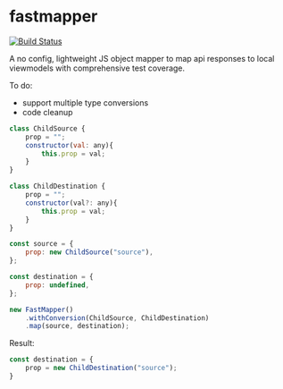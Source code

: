 # fastmapper

[![Build Status](https://travis-ci.org/valantonini/fastmapper.svg?branch=master)](https://travis-ci.org/valantonini/fastmapper)

A no config, lightweight JS object mapper to map api responses to local viewmodels with comprehensive test coverage.

To do:

- support multiple type conversions
- code cleanup

```javascript
class ChildSource {
    prop = "";
    constructor(val: any){
        this.prop = val;
    }
}

class ChildDestination {
    prop = "";
    constructor(val?: any){
        this.prop = val;
    }
}

const source = {
    prop: new ChildSource("source"),
};

const destination = {
    prop: undefined,
};

new FastMapper()
    .withConversion(ChildSource, ChildDestination)
    .map(source, destination);
```

Result:

```javascript
const destination = {
    prop = new ChildDestination("source");
}
```